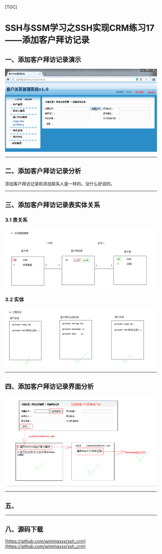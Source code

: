 [TOC]

# SSH与SSM学习之SSH实现CRM练习17——添加客户拜访记录

## 一、添加客户拜访记录演示

![](../image/37/1.gif)

---

## 二、添加客户拜访记录分析

添加客户拜访记录和添加联系人是一样的。没什么好说的。

---

## 三、添加客户拜访记录表实体关系

### 3.1 表关系

![](../image/37/1.png)


### 3.2 实体

![](../image/37/2.png)

----

## 四、添加客户拜访记录界面分析

![](../image/37/3.png)

----

## 五、




----

## 八、源码下载

[https://github.com/wimingxxx/ssh_crm](https://github.com/wimingxxx/ssh_crm)

